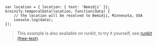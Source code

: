 >
```javascript--node
var location = { location: { text: 'Bemidji' }};
breinify.temporalData(location, function(data) {
    // the location will be resolved to Bemidji, Minnesota, USA
	console.log(data);
});
```

<blockquote class="lang-specific javascript--node">
<p>This example is also available on runkit, to try it yourself, see 
<a target="_blank" href="https://runkit.com/breinify-stage/geocoding-free-text">runkit (free-text)</a>.</p>
</blockquote>